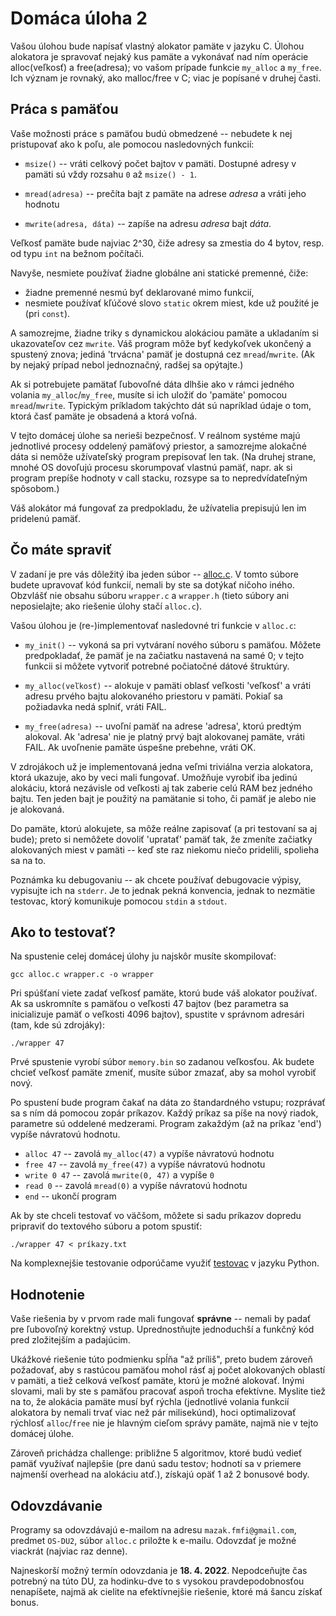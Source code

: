 # Domáca úloha 2

Vašou úlohou bude napísať vlastný alokator pamäte v jazyku C. Úlohou
alokatora je spravovať nejaký kus pamäte a vykonávať nad ním operácie
alloc(veľkosť) a free(adresa); vo vašom prípade funkcie `my_alloc` a `my_free`. 
Ich význam je rovnaký, ako malloc/free v C; viac je popísané v druhej časti.


## Práca s pamäťou

Vaše možnosti práce s pamäťou budú obmedzené -- nebudete k nej pristupovať ako k poľu, ale pomocou nasledovných funkcií:

  - `msize()` -- vráti celkový počet bajtov v pamäti. Dostupné adresy v pamäti sú
    vždy rozsahu `0` až `msize() - 1`.

  - `mread(adresa)` -- prečíta bajt z pamäte na adrese _adresa_ a vráti jeho
    hodnotu

  - `mwrite(adresa, dáta)` -- zapíše na adresu _adresa_ bajt _dáta_.

Veľkosť pamäte bude najviac 2^30, čiže adresy sa zmestia do 4 bytov, resp. od typu `int` na bežnom počítači.

Navyše, nesmiete používať žiadne globálne ani statické premenné, čiže:
  - žiadne premenné nesmú byť deklarované mimo funkcií,
  - nesmiete používať kľúčové slovo `static` okrem miest, kde už použité je (pri `const`). 

A samozrejme, žiadne triky s dynamickou alokáciou pamäte a ukladaním si
ukazovateľov cez `mwrite`. Váš program môže byť kedykoľvek ukončený a spustený znova;
jediná 'trvácna' pamäť je dostupná cez `mread`/`mwrite`.
(Ak by nejaký prípad nebol jednoznačný, radšej sa opýtajte.)

Ak si potrebujete pamätať ľubovoľné dáta dlhšie ako v rámci jedného volania
`my_alloc`/`my_free`, musíte si ich uložiť do 'pamäte' pomocou `mread`/`mwrite`.
Typickým príkladom takýchto dát sú napríklad údaje o tom, ktorá časť pamäte je
obsadená a ktorá voľná.

V tejto domácej úlohe sa nerieši bezpečnosť. V reálnom systéme majú jednotlivé procesy oddelený pamäťový priestor, a samozrejme alokačné dáta si nemôže užívateľský program prepisovať len tak. (Na druhej strane, mnohé OS dovoľujú procesu skorumpovať vlastnú pamäť, napr. ak si program prepíše hodnoty v call stacku, rozsype sa to nepredvídateľným spôsobom.)

Váš alokátor má fungovať za predpokladu, že užívatelia prepisujú len im pridelenú pamäť.


## Čo máte spraviť

V zadaní je pre vás dôležitý iba jeden súbor -- [alloc.c](src/alloc.c).
V tomto súbore budete upravovať kód funkcií, nemali by ste sa dotýkať ničoho
iného. Obzvlášť nie obsahu súboru `wrapper.c` a `wrapper.h` (tieto súbory ani neposielajte; ako riešenie úlohy stačí `alloc.c`).

Vašou úlohou je (re-)implementovať nasledovné tri funkcie v `alloc.c`:

- `my_init()` -- vykoná sa pri vytváraní nového súboru s pamäťou.
Môžete predpokladať, že pamäť je na začiatku nastavená na samé 0; v tejto
funkcii si môžete vytvoriť potrebné počiatočné dátové štruktúry.

- `my_alloc(veľkosť)` -- alokuje v pamäti oblasť veľkosti 'veľkosť' a vráti
adresu prvého bajtu alokovaného priestoru v pamäti. Pokiaľ sa požiadavka
nedá splniť, vráti FAIL.

- `my_free(adresa)` -- uvoľní pamäť na adrese 'adresa', ktorú predtým alokoval.
Ak 'adresa' nie je platný prvý bajt alokovanej pamäte, vráti FAIL. Ak
uvoľnenie pamäte úspešne prebehne, vráti OK.

V zdrojákoch už je implementovaná jedna veľmi triviálna verzia alokatora,
ktorá ukazuje, ako by veci mali fungovať. Umožňuje vyrobiť iba jedinú alokáciu,
ktorá nezávisle od veľkosti aj tak zaberie celú RAM bez jedného bajtu. Ten jeden
bajt je použitý na pamätanie si toho, či pamäť je alebo nie je alokovaná.

Do pamäte, ktorú alokujete, sa môže reálne zapisovať (a pri testovaní sa aj
bude); preto si nemôžete dovoliť 'upratať' pamäť tak, že zmeníte začiatky
alokovaných miest v pamäti -- keď ste raz niekomu niečo pridelili, spolieha sa na to.

Poznámka ku debugovaniu -- ak chcete používať debugovacie výpisy, vypisujte
ich na `stderr`. Je to jednak pekná konvencia, jednak to nezmätie testovac,
ktorý komunikuje pomocou `stdin` a `stdout`.


## Ako to testovať?

Na spustenie celej domácej úlohy ju najskôr musíte skompilovať:

    gcc alloc.c wrapper.c -o wrapper

Pri spúšťaní viete zadať veľkosť pamäte, ktorú bude váš alokator používať. Ak
sa uskromníte s pamäťou o veľkosti 47 bajtov (bez parametra sa inicializuje
pamäť o veľkosti 4096 bajtov), spustite v správnom adresári (tam, kde sú
zdrojáky):

    ./wrapper 47

Prvé spustenie vyrobí súbor `memory.bin` so zadanou veľkosťou. Ak budete chcieť
veľkosť pamäte zmeniť, musíte súbor zmazať, aby sa mohol vyrobiť nový.

Po spustení bude program čakať na dáta zo štandardného vstupu; rozprávať sa s
ním dá pomocou zopár príkazov. Každý príkaz sa píše na nový riadok, parametre sú
oddelené medzerami. Program zakaždým (až na príkaz 'end') vypíše návratovú
hodnotu.

  * `alloc 47` -- zavolá `my_alloc(47)` a vypíše návratovú hodnotu
  * `free 47` -- zavolá `my_free(47)` a vypíše návratovú hodnotu
  * `write 0 47` -- zavolá `mwrite(0, 47)` a vypíše `0`
  * `read 0` -- zavolá `mread(0)` a vypíše návratovú hodnotu
  * `end` -- ukončí program


Ak by ste chceli testovať vo väčšom, môžete si sadu príkazov dopredu pripraviť
do textového súboru a potom spustiť:

    ./wrapper 47 < príkazy.txt

Na komplexnejšie testovanie odporúčame využiť [testovac](tester) v jazyku Python.


## Hodnotenie

Vaše riešenia by v prvom rade mali fungovať **správne** -- nemali by padať pre
ľubovoľný korektný vstup. Uprednostňujte jednoduchší a funkčný kód pred
zložitejším a padajúcim.

Ukážkové riešenie túto podmienku spĺňa "až príliš", preto budem zároveň
požadovať, aby s rastúcou pamäťou mohol rásť aj počet alokovaných oblastí v
pamäti, a tiež celková veľkosť pamäte, ktorú je možné alokovať. Inými slovami,
mali by ste s pamäťou pracovať aspoň trocha efektívne.
Myslite tiež na to, že alokácia pamäte musí byť rýchla (jednotlivé volania funkcií alokatora by nemali trvať viac než pár milisekúnd), hoci optimalizovať rýchlosť `alloc`/`free` nie je hlavným cieľom správy pamäte, najmä nie v tejto domácej úlohe.

Zároveň prichádza challenge: približne 5 algoritmov, ktoré budú vedieť pamäť využívať najlepšie (pre danú sadu testov; hodnotí sa v priemere najmenší overhead na alokáciu atď.), získajú opäť 1 až 2 bonusové body.


## Odovzdávanie

Programy sa odovzdávajú e-mailom na adresu `mazak.fmfi@gmail.com`, predmet `OS-DU2`, súbor `alloc.c` priložte k e-mailu. Odovzdať je možné viackrát (najviac raz denne).

Najneskorší možný termín odovzdania je **18. 4. 2022**. Nepodceňujte čas potrebný na túto DU, za hodinku-dve to s vysokou pravdepodobnosťou nenapíšete, najmä ak cielite na efektívnejšie riešenie, ktoré má šancu získať bonus.


